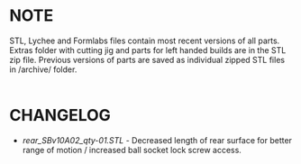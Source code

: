 # NOTE
STL, Lychee and Formlabs files contain most recent versions of all parts. Extras folder with cutting jig and parts for left handed builds are in the STL zip file. Previous versions of parts are saved as individual zipped STL files in /archive/ folder.
<br/><br/>

# CHANGELOG
* _rear_SBv10A02_qty-01.STL_ - Decreased length of rear surface for better range of motion / increased ball socket lock screw access.